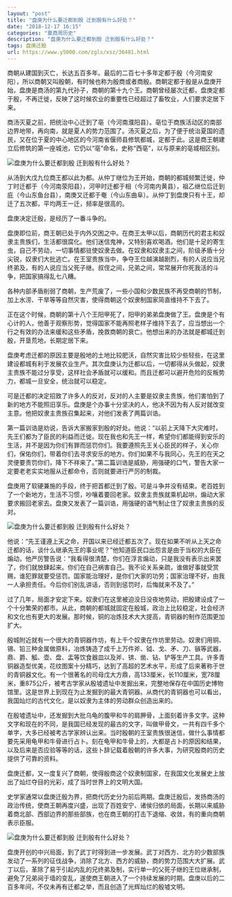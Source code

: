 ```yaml
---
layout: "post"
title: "盘庚为什么要迁都到殷 迁到殷有什么好处？"
date: "2018-12-17 16:15"
categories: "夏商周历史"
description: "盘庚为什么要迁都到殷 迁到殷有什么好处？"
tags: 盘庚迁殷
url: https://www.y5000.com/zgls/xsz/36481.html
---
```






商朝从建国到灭亡，长达五百多年。最后的二百七十多年定都于殷（今河南安阳），所以商朝又叫殷朝，有时候也称为殷商或者商殷。商朝定都于殷是从盘庚开始，盘庚是商汤的第九代孙子，商朝的第十九个王。商朝曾经屡次迁都，盘庚定都于殷，不再迁徙，反映了这时候农业的重要性已经超过了畜牧业，人们要求定居下来。

商汤灭夏之前，把统治中心迁到了亳（今河南濮阳县）。亳位于商族活动区的南部边界地带，再向南，就是夏人的势力范围了。汤灭夏之后，为了便于统治夏国的遗民，又在位于夏的中心地区的今河南省偃师县修筑都城，定都于此。这是商王朝建立后修筑的第一座城池，它仍以“亳”命名，史称“西亳”，以与原来的亳城相区别。

![盘庚为什么要迁都到殷
迁到殷有什么好处？](https://img.y5000.com/uploads/allimg/181101/fefbd2c9512599f60fccda173442773a.jpg)

从汤到大戊九位商王都以此为都。从仲丁继位为王开始，商朝的都城频繁迁徙，仲丁时迁都于（今河南荥阳县），河甲时迁都于相（今河南内黄县），祖乙继位后迁到庇（今山东鱼台县），南庚又迁都于奄（今山东曲阜）。从仲丁到盘庚只有十王，却迁了五次都，平均两王一迁，频率是很高的。

盘庚决定迁殷，是经历了一番斗争的。

盘庚即位前，商王朝已处于内外交困之中。在商王太甲以后，商朝历代的君主和奴隶主贵族们，生活都很腐化。他们迷信鬼神，又特别喜欢喝酒。他们是十足的寄生虫，自己不劳动，一切事情都驻使奴隶去做。在奴隶和奴隶主之间，阶级矛盾十分尖锐，奴隶们大批逃亡。在王室贵族当中，争夺王位越演越剧烈，有的人说应当兄终弟及，有的人说应当父死子继。叔侄之间，兄弟之间，常常展开你死我活的斗争，把国家搞得乱七八糟。

各种内部矛盾削弱了商朝，生产荒废了，一些小国和少数民族不再受商朝的节制，加上水涝、干旱等等自然灾害，使得商朝这个奴隶制国家简直维持不下去了。

正在这个时候，商朝的第十八个王阳甲死了，阳甲的弟弟盘庚做了王。盘庚是个有心计的人，他善于观察形势，觉得国家不能再照老样子维持下去了，应当想出一个行之有效的办法来缓和这些矛盾，挽救商朝的衰亡。他想出来的办法就是都城迁到殷，开垦荒地，长期定居下来。

盘庚考虑迁都的原因主要是殷地的土地比较肥沃，自然灾害比较少些轻些，在这里建设都城有利于发展农业生产。其次盘庚认为迁都以后，一切都得从头做起，奴隶主贵族不能过分享受，这样社会矛盾就可以缓和。而且迁都可以避开危险的反叛势力，都城一旦安全，统治就可以稳定。

可是迁都的决定招致了许多人的反对，反对的人主要是奴隶主贵族，他们害怕到了新的地方不能照旧享乐。盘庚是个办事十分坚决的人，他决不因为有人反对就改变主意。他把奴隶主贵族召集起来，对他们发表了两篇训诰。

第一篇训诰是劝说，告诉大家搬家到殷的好处。他说：“以前上天降下大灾难时，先王们都为了臣民的利益而迁徙。现在我也和先王一样，希望你们都能得到安乐的生活，并不是因为你们有罪而惩罚你们。我要遵照先王关心臣民的样子，关心你们，保佑你们，带着你们去寻求安乐的地方。你们如果不与我同心，先王的在天之灵便要责罚你们，降下不祥来了。”第二篇训诰是威胁，用强硬的口气，警告大家一定要老老实实地服从迁都命令，否则就要进行严厉的制裁。

盘庚用了软硬兼施的手段，终于把首都迁到了殷。可是斗争并没有结束。老百姓到了一个新地方，生活不习惯，吵嚷着要回老家。奴隶主贵族就乘机起哄，煽动大家要求搬回老家去。盘庚又发表了一篇训诰，用强硬的语气制止住了奴隶主贵族的反对。

![盘庚为什么要迁都到殷
迁到殷有什么好处？](https://img.y5000.com/uploads/allimg/181101/20e49d88cdb2f832059c0024371b53aa.jpg)

他说：“先王谨遵上天之命，开国以来已经迁都五次了。现在如果不听从上天之命迁都的话，谈什么继承先王的事业呢？”他知道臣民口出怨言是由于当权的大臣在煽动，他严厉警告说：“我看得很清楚，你们在浮言煽动，只是我没有表示出来罢了，你们就放肆起来。你们在自己祸害自己。我不论关系亲疏，谁做好事就受赏赐，谁犯罪就要受惩罚。国家能治理好，是你们大家的功劳；国家治理不好，由我一人承担责任。今后你们别乱讲话，否则到惩罚时，后悔就来不及了。”

过了几年，局面才安定下来。奴隶们在这里被迫没日没夜地劳动，把殷建设成了一个十分繁荣的都市。从此，商朝的都城就固定在殷城，政治上比较稳定，社会经济和文化也有更大的发展。那时候，铜的冶炼技术大大提高，青铜器的制作范围更加扩大。

殷城附近就有一个很大的青铜器作坊，有上千个奴隶在作坊里劳动。奴隶们用铜、锡、铅三种金属做原料，冶炼铸造了成千上万件斧、钺、戈、矛、刀、镞等武器，鼎、爵、觚、壶、盘、盂等饮食器皿以及斧、锛、凿、钻、铲等生产工具。许多青铜器造型优美，花纹图案十分精巧，达到了高超的艺术水平，形成了后来著称于世的青铜器文化。有一个很著名的司母戊大方鼎，高133厘米，长110厘米，宽78厘米，重875公斤，被考古学家从殷墟遗址中发掘出来，完整地保存在中国历史博物馆里。这是世界上到现在为止发掘到的最大青铜器。从商代的青铜器也可以看出，我国灿烂的古代文化，是以奴隶为主体的劳动群众创造出来的。

在殷墟遗址中，还发掘到大批乌龟的腹甲和牛的肩胛骨，上面刻着许多文字。这种文字和现在的不同，是我国已经发现的最古的文字，叫做甲骨文，一共有四千多个单字，大多已经被考古学家辨认出来。当时殷朝的王室贵族很迷信，做什么事情都要先采用龟甲和牛骨进行占卜。刻在龟甲和牛骨上的，大都是占卜的原因和结果，以及后来是否应验等等的话，这些卜辞记载着殷朝的许多大事，为研究殷商的历史提供了可靠的资料。

盘庚迁都，又一度复兴了商朝，使得殷商这个奴隶制国家，在我国文化发展史上放出了灿烂夺目的光彩，成了当时世界上的文明大国。

史学家通常以盘庚迁殷为界，把商代历史分为前后两期。盘庚迁殷后，发扬商汤的政治传统，使商王朝再度兴盛，出现了百姓安宁、诸侯归依的局面，长期以来威胁着商北部、西部边界的那些部族，也在商王朝的打击下退缩、收敛，有的重向商朝表示臣服。

![盘庚为什么要迁都到殷
迁到殷有什么好处？](https://img.y5000.com/uploads/allimg/181101/9fae88c8fec0c9e9d7d81771b8867c1e.jpg)

盘庚开创的中兴局面，到了武丁时得到进一步发展。武丁对西方、北方的少数部族发动了一系列的征伐战争，消除了北方、西方的威胁，商的势力范围大大扩展。武丁以后，革除了易于引起内乱的兄终弟及制，实行单一的父死子继的王位继承制，避免了兄弟阋于墙的变乱，遂使商王朝进入了一个持续发展的时期。盘庚以后的二百多年间，不仅未再有迁都之举，而且创造了光辉灿烂的殷墟文明。
